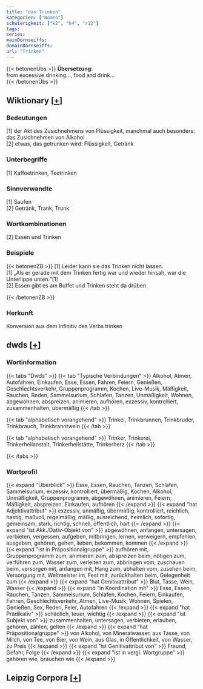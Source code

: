 ```yaml
---
title: "das Trinken"
kategorien: ["Nomen"]
schwierigkeit: ["k2", "h4", "r12"]
tags:
series:
mainDornseiffs:
domainDornseiffs:
url: "Trinken"
---
```


{{< betonenÜbs >}}
**Übersetzung:**  
from excessive drinking..., food and drink...  
{{< /betonenÜbs >}}

## Wiktionary [[+](https://de.wiktionary.org/wiki/Trinken)]

### Bedeutungen
[1] der Akt des Zusichnehmens von Flüssigkeit, manchmal auch besonders: das Zusichnehmen von Alkohol  
[2] etwas, das getrunken wird: Flüssigkeit, Getränk  

### Unterbegriffe
[1] Kaffeetrinken, Teetrinken  

### Sinnverwandte
[1] Saufen  
[2] Getränk, Trank, Trunk  

### Wortkombinationen
[2] Essen und Trinken  

### Beispiele
{{< betonenZB >}}
[1] Leider kann sie das Trinken nicht lassen.  
[1] „Als er gerade mit dem Trinken fertig war und wieder hinsah, war die Unterlippe unten.“[1]  
[2] Essen gibt es am Buffet und Trinken steht da drüben.  

{{< /betonenZB >}}
### Herkunft
Konversion aus dem Infinitiv des Verbs trinken  



## dwds [[+](https://www.dwds.de/wb/Trinken)]

### Wortinformation
{{< tabs "Dwds" >}}
{{< tab "Typische Verbindungen" >}}
Alkohol, Atmen, Autofahren, Einkaufen, Esse, Essen, Fahren, Feiern, Genießen, Geschlechtsverkehr, Gruppenprogramm, Kochen, Live-Musik, Mäßigkeit, Rauchen, Reden, Sammelsurium, Schlafen, Tanzen, Unmäßigkeit, Wohnen, abgewöhnen, abspreizen, animieren, aufhören, exzessiv, kontrolliert, zusammenhalten, übermäßig
{{< /tab >}}

{{< tab "alphabetisch vorangehend" >}}
Trinkei, Trinkbrunnen, Trinkbruder, Trinkbrauch, Trinkbranntwein
{{< /tab >}}

{{< tab "alphabetisch vorangehend" >}}
Trinker, Trinkerei, Trinkerheilanstalt, Trinkerheilstätte, Trinkerherz
{{< /tab >}}

{{< /tabs >}}

### Wortprofil
{{< expand "Überblick" >}} Esse, Essen, Rauchen, Tanzen, Schlafen, Sammelsurium, exzessiv, kontrolliert, übermäßig, Kochen, Alkohol, Unmäßigkeit, Gruppenprogramm, abgewöhnen, animieren, Feiern, Mäßigkeit, abspreizen, Einkaufen, aufhören {{< /expand >}}
{{< expand "hat Adjektivattribut" >}} exzessiv, unmäßig, übermäßig, kontrolliert, reichlich, hastig, maßvoll, regelmäßig, mäßig, ausreichend, heimlich, sofortig, gemeinsam, stark, richtig, schnell, öffentlich, hart {{< /expand >}}
{{< expand "ist Akk./Dativ-Objekt von" >}} abgewöhnen, anfangen, untersagen, verbieten, vergessen, aufgeben, mitbringen, lernen, verweigern, empfehlen, ausgeben, gehören, gehen, lieben, bekommen, kommen {{< /expand >}}
{{< expand "ist in Präpositionalgruppe" >}} aufhören mit, Gruppenprogramm zum, animieren zum, abspreizen beim, nötigen zum, verführen zum, Wasser zum, verleiten zum, abbringen vom, zuschauen beim, versorgen mit, anfangen mit, Hang zum, abhalten vom, zusehen beim, Versorgung mit, Weltmeister im, Fest mit, zurückhalten beim, Gelegenheit zum {{< /expand >}}
{{< expand "hat Genitivattribut" >}} Blut, Tasse, Wein, Wasser {{< /expand >}}
{{< expand "in Koordination mit" >}} Esse, Essen, Rauchen, Tanzen, Sammelsurium, Schlafen, Kochen, Feiern, Einkaufen, Fahren, Geschlechtsverkehr, Atmen, Live-Musik, Wohnen, Spielen, Genießen, Sex, Reden, Feier, Autofahren {{< /expand >}}
{{< expand "hat Prädikativ" >}} schädlich, teuer, wichtig {{< /expand >}}
{{< expand "ist Subjekt von" >}} zusammenhalten, untersagen, verbieten, erlauben, gehören, zählen, gelten {{< /expand >}}
{{< expand "hat Präpositionalgruppe" >}} von Alkohol, von Mineralwasser, aus Tasse, von Milch, von Tee, von Bier, von Wein, aus Glas, in Öffentlichkeit, von Wasser, zu Preis {{< /expand >}}
{{< expand "ist Genitivattribut von" >}} Freund, Gefahr, Folge {{< /expand >}}
{{< expand "ist in vergl. Wortgruppe" >}} gehören wie, brauchen wie {{< /expand >}}

## Leipzig Corpora [[+](https://corpora.uni-leipzig.de/en/res?word=Trinken&corpusId=deu_newscrawl-public_2018)]

